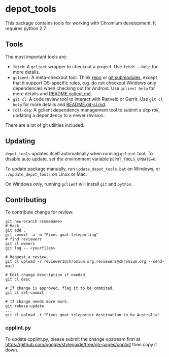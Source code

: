 # depot_tools

This package contains tools for working with Chromium development. It requires
python 2.7.


## Tools

The most important tools are:

- `fetch`: A `gclient` wrapper to checkout a project. Use `fetch --help` for
  more details.
- `gclient`: A meta-checkout tool. Think
  [repo](https://source.android.com/source/using-repo.html) or [git
  submodules](https://git-scm.com/docs/git-submodule), except that it support
  OS-specific rules, e.g. do not checkout Windows only dependencies when
  checking out for Android. Use `gclient help` for more details and
  [README.gclient.md](README.gclient.md).
- `git cl`: A code review tool to interact with Rietveld or Gerrit. Use `git cl
  help` for more details and [README.git-cl.md](README.git-cl.md).
- `roll-dep`: A gclient dependency management tool to submit a _dep roll_,
  updating a dependency to a newer revision.

There are a lot of git utilities included.


## Updating

`depot_tools` updates itself automatically when running `gclient` tool. To
disable auto update, set the environment variable `DEPOT_TOOLS_UPDATE=0`.

To update package manually, run `update_depot_tools.bat` on Windows,
or `./update_depot_tools` on Linux or Mac.

On Windows only, running `gclient` will install `git` and `python`.  


## Contributing

To contribute change for review:

    git new-branch <somename>
    # Hack
    git add .
    git commit -a -m "Fixes goat teleporting"
    # find reviewers
    git cl owners
    git log -- <yourfiles>

    # Request a review.
    git cl upload -r reviewer1@chromium.org,reviewer2@chromium.org --send-mail

    # Edit change description if needed.
    git cl desc

    # If change is approved, flag it to be commited.
    git cl set-commit

    # If change needs more work.
    git rebase-update
    ...
    git cl upload -t "Fixes goat teleporter destination to be Australia"


### cpplint.py

To update cpplint.py, please submit the change upstream first at
https://github.com/google/styleguide/tree/gh-pages/cpplint then copy it down.
